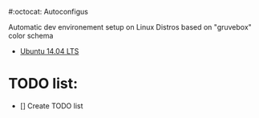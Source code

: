 #:octocat: Autoconfigus

Automatic dev environement setup on Linux Distros based on "gruvebox" color schema

* [Ubuntu 14.04 LTS](./ubuntu-14.04/README.md)

# TODO list:
- [] Create TODO list
